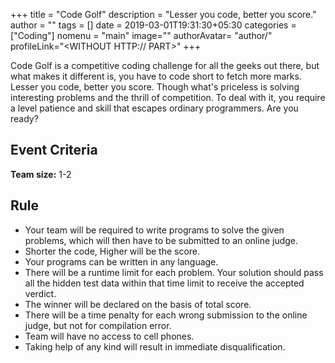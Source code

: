 +++
title = "Code Golf"
description = "Lesser you code, better you score."
author = ""
tags = []
date = 2019-03-01T19:31:30+05:30
categories = ["Coding"]
nomenu = "main"
image="<BACKGROUND IMAGE FOR YOUR POST>"
authorAvatar= "author/<YOUR AVATAR>"
profileLink="<WITHOUT HTTP:// PART>"
+++

Code Golf is a competitive coding challenge for all the geeks out there, but what makes it different is, you have to code short to fetch more marks. Lesser you code, better you score. Though what\'s priceless is solving interesting problems and the thrill of competition. To deal with it, you require a level patience and skill that escapes ordinary programmers. Are you ready?

## Event Criteria

**Team size:** 1-2

## Rule

- Your team will be required to write programs to solve the given problems, which will then have to be submitted to an online judge.
- Shorter the code, Higher will be the score.
- Your programs can be written in any language.
- There will be a runtime limit for each problem. Your solution should pass all the hidden test data within that time limit to receive the accepted verdict.
- The winner will be declared on the basis of total score.
- There will be a time penalty for each wrong submission to the online judge, but not for compilation error.
- Team will have no access to cell phones.
- Taking help of any kind will result in immediate disqualification.


